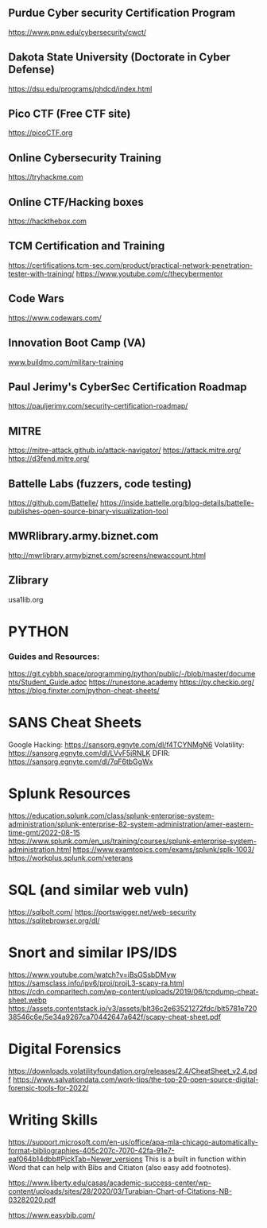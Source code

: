 ## Purdue Cyber security Certification Program
https://www.pnw.edu/cybersecurity/cwct/

## Dakota State University (Doctorate in Cyber Defense)
https://dsu.edu/programs/phdcd/index.html

## Pico CTF (Free CTF site)
https://picoCTF.org

## Online Cybersecurity Training
https://tryhackme.com 

## Online CTF/Hacking boxes
https://hackthebox.com 

## TCM Certification and Training
https://certifications.tcm-sec.com/product/practical-network-penetration-tester-with-training/ 
https://www.youtube.com/c/thecybermentor 

## Code Wars
https://www.codewars.com/

## Innovation Boot Camp (VA)
www.buildmo.com/military-training

## Paul Jerimy's CyberSec Certification Roadmap
https://pauljerimy.com/security-certification-roadmap/

## MITRE
https://mitre-attack.github.io/attack-navigator/
https://attack.mitre.org/
https://d3fend.mitre.org/

## Battelle Labs (fuzzers, code testing)
https://github.com/Battelle/
https://inside.battelle.org/blog-details/battelle-publishes-open-source-binary-visualization-tool 


## MWRlibrary.army.biznet.com
http://mwrlibrary.armybiznet.com/screens/newaccount.html

## Zlibrary
usa1lib.org 



#
# PYTHON
### Guides and Resources:
https://git.cybbh.space/programming/python/public/-/blob/master/documents/Student_Guide.adoc
https://runestone.academy
https://py.checkio.org/
https://blog.finxter.com/python-cheat-sheets/
# 


#
# SANS Cheat Sheets
Google Hacking: https://sansorg.egnyte.com/dl/f4TCYNMgN6
Volatility: https://sansorg.egnyte.com/dl/LVvF5jRNLK
DFIR: https://sansorg.egnyte.com/dl/7qF6tbGgWx
#


# Splunk Resources
https://education.splunk.com/class/splunk-enterprise-system-administration/splunk-enterprise-82-system-administration/amer-eastern-time-gmt/2022-08-15
https://www.splunk.com/en_us/training/courses/splunk-enterprise-system-administration.html
https://www.examtopics.com/exams/splunk/splk-1003/
https://workplus.splunk.com/veterans
#

# SQL (and similar web vuln)
https://sqlbolt.com/
https://portswigger.net/web-security
https://sqlitebrowser.org/dl/
#


# Snort and similar IPS/IDS
https://www.youtube.com/watch?v=iBsGSsbDMyw
https://samsclass.info/ipv6/proj/projL3-scapy-ra.html
https://cdn.comparitech.com/wp-content/uploads/2019/06/tcpdump-cheat-sheet.webp
https://assets.contentstack.io/v3/assets/blt36c2e63521272fdc/blt5781e72038546c6e/5e34a9267ca70442647a642f/scapy-cheat-sheet.pdf


#

# Digital Forensics
https://downloads.volatilityfoundation.org/releases/2.4/CheatSheet_v2.4.pdf
https://www.salvationdata.com/work-tips/the-top-20-open-source-digital-forensic-tools-for-2022/ 
#




# Writing Skills
https://support.microsoft.com/en-us/office/apa-mla-chicago-automatically-format-bibliographies-405c207c-7070-42fa-91e7-eaf064b14dbb#PickTab=Newer_versions
This is a built in function within  Word that can help with Bibs and Citiaton (also easy add footnotes). 

https://www.liberty.edu/casas/academic-success-center/wp-content/uploads/sites/28/2020/03/Turabian-Chart-of-Citations-NB-03282020.pdf

https://www.easybib.com/

